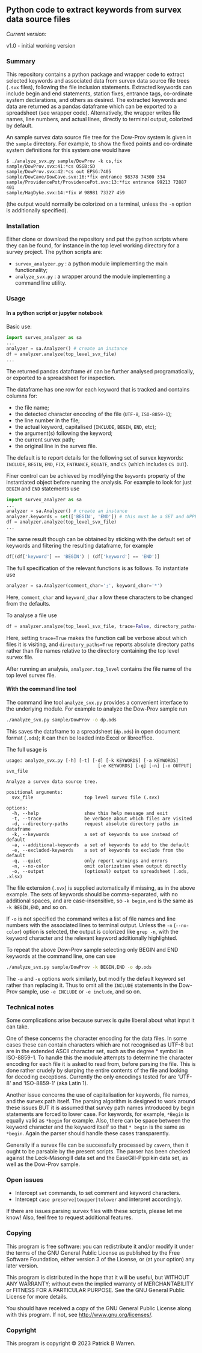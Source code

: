 ## Python code to extract keywords from survex data source files

_Current version:_

v1.0 - initial working version

### Summary

This repository contains a python package and wrapper code to extract
selected keywords and associated data from survex data source file
trees (`.svx` files), following the file inclusion statements.
Extracted keywords can include begin and end statements, station
fixes, entrance tags, co-ordinate system declarations, and others as
desired.  The extracted keywords and data are returned as a pandas
dataframe which can be exported to a spreadsheet (see wrapper code).
Alternatively, the wrapper writes file names, line numbers, and
actual lines, directly to terminal output, colorized by default.

An sample survex data source file tree for the Dow-Prov system is
given in the `sample` directory.  For example, to show the fixed
points and co-ordinate system definitions for this system one would have
```
$ ./analyze_svx.py sample/DowProv -k cs,fix
sample/DowProv.svx:41:*cs OSGB:SD
sample/DowProv.svx:42:*cs out EPSG:7405
sample/DowCave/DowCave.svx:16:*fix entrance 98378 74300 334
sample/ProvidencePot/ProvidencePot.svx:13:*fix entrance 99213 72887 401
sample/HagDyke.svx:14:*fix W 98981 73327 459
```
(the output would normally be colorized on a terminal, unless the
`-n` option is additionally specified).

### Installation

Either clone or download the repository and put the python scripts
where they can be found, for instance in the top level working
directory for a survey project. The python scripts are:

* `survex_analyzer.py` : a python module implementing the main functionality;
* `analyze_svx.py` : a wrapper around the module implementing a command line utility.

### Usage

#### In a python script or jupyter notebook

Basic use:
```python
import survex_analyzer as sa
...
analyzer = sa.Analyzer() # create an instance
df = analyzer.analyze(top_level_svx_file)
...
```
The returned pandas dataframe `df` can be further analysed programatically,
or exported to a spreadsheet for inspection.

The dataframe has one row for each keyword that is tracked and contains columns for:

* the file name;
* the detected character encoding of the file (`UTF-8`, `ISO-8859-1`);
* the line number in the file;
* the actual keyword, capitalised (`INCLUDE`, `BEGIN`, `END`, etc);
* the argument(s) following the keyword;
* the current survex path;
* the original line in the survex file.

The default is to report details for the following set of
survex keywords: `INCLUDE`, `BEGIN`, `END`, `FIX`,
`ENTRANCE`, `EQUATE`, and `CS` (which includes `CS OUT`). 

Finer control can be achieved by modifying the `keywords`
property of the instantiated object before running the analysis.  For
example to look for just `BEGIN` and `END` statements use
```python
import survex_analyzer as sa
...
analyzer = sa.Analyzer() # create an instance
analyzer.keywords = set(['BEGIN', 'END']) # this must be a SET and UPPERCASE
df = analyzer.analyze(top_level_svx_file)
...
```
The same result though can be obtained by sticking with the default
set of keywords and filtering the resulting dataframe, for example
```python
df[(df['keyword'] == 'BEGIN') | (df['keyword'] == 'END')]
```

The full specification of the relevant functions is as follows.  To
instantiate use

```python
analyzer = sa.Analyzer(comment_char=';', keyword_char='*')
```
Here, `comment_char` and `keyword_char` allow these characters to be
changed from the defaults.

To analyse a file use
```python
df = analyzer.analyze(top_level_svx_file, trace=False, directory_paths=False)
```
Here, setting `trace=True` makes the function call be verbose about
which files it is visiting, and `directory_paths=True` reports
absolute directory paths rather than file names relative to the
directory containing the top level survex file.

After running an analysis, `analyzer.top_level` contains the file name
of the top level survex file.

#### With the command line tool

The command line tool `analyze_svx.py` provides a convenient interface
to the underlying module.  For example to analyze the Dow-Prov sample
run
```bash
./analyze_svx.py sample/DowProv -o dp.ods
```
This saves the dataframe to a spreadsheet (`dp.ods`) in open document format
(`.ods`); it can then be loaded into Excel or libreoffice.

The full usage is

```
usage: analyze_svx.py [-h] [-t] [-d] [-k KEYWORDS] [-a KEYWORDS]
                                  [-e KEYWORDS] [-q] [-n] [-o OUTPUT] svx_file

Analyze a survex data source tree.

positional arguments:
  svx_file                   top level survex file (.svx)

options:
  -h, --help                 show this help message and exit
  -t, --trace                be verbose about which files are visited
  -d, --directory-paths      request absolute directory paths in dataframe
  -k, --keywords             a set of keywords to use instead of default
  -a, --additional-keywords  a set of keywords to add to the default
  -e, --excluded-keywords    a set of keywords to exclude from the default
  -q, --quiet                only report warnings and errors
  -n, --no-color             omit colorization when output directly
  -o, --output               (optional) output to spreadsheet (.ods, .xlsx)
```
The file extension (`.svx`) is supplied automatically if missing, as
in the above example.  The sets of keywords should be comma-separated,
with no additional spaces, and are case-insensitive, so `-k begin,end`
is the same as `-k BEGIN,END`, and so on.

If `-o` is not specified the command writes a list of file names and
line numbers with the associated lines to terminal output.  Unless the
`-n` (`--no-color`) option is selected, the output is colorized like
`grep -n`, with the keyword character and the relevant keyword
additionally highlighted.

To repeat the above Dow-Prov sample selecting only BEGIN and END keywords at
the command line, one can use
```bash
./analyze_svx.py sample/DowProv -k BEGIN,END -o dp.ods
```
The `-a` and `-e` options work similarly,
but modify the default keyword set rather than replacing it.  Thus to
omit all the `INCLUDE` statements in the Dow-Prov sample, use `-e INCLUDE` or `-e
include`, and so on.

### Technical notes

Some complications arise because survex is quite liberal about what
input it can take.

One of these concerns the character encoding for the data files.  In
some cases these can contain characters which are not recognised as
UTF-8 but are in the extended ASCII character set, such as
the degree &deg; symbol in ISO-8859-1.  To handle this the module
attempts to determine the character encoding for each file it is asked
to read from, before parsing the file.  This is done rather crudely by
slurping the entire contents of the file and looking for decoding
exceptions.  Currently the only encodings tested for are 'UTF-8' and
'ISO-8859-1' (aka Latin 1).

Another issue concerns the use of capitalisation for keywords, file
names, and the survex path itself.  The parsing algorithm is designed
to work around these issues BUT it is assumed that survey path names
introduced by begin statements are forced to lower case.  For
keywords, for example, `*Begin` is equally valid as `*begin` for
example. Also, there can be space between the keyword character and
the keyword itself so that `* begin` is the same as `*begin`.  Again
the parser should handle these cases transparently.

Generally if a survex file can be successfully processed by `cavern`,
then it ought to be parsable by the present scripts.  The parser has
been checked against the Leck-Masongill data set and the
EaseGill-Pippikin data set, as well as the Dow-Prov sample.

### Open issues

* Intercept `set` commands, to set comment and keyword characters.
* Intercept `case preserve|toupper|tolower` and interpret accordingly.

If there are issues parsing survex files with these scripts, please
let me know!  Also, feel free to request additional features.

### Copying

This program is free software: you can redistribute it and/or modify
it under the terms of the GNU General Public License as published by
the Free Software Foundation, either version 3 of the License, or
(at your option) any later version.

This program is distributed in the hope that it will be useful, but
WITHOUT ANY WARRANTY; without even the implied warranty of
MERCHANTABILITY or FITNESS FOR A PARTICULAR PURPOSE.  See the GNU
General Public License for more details.

You should have received a copy of the GNU General Public License
along with this program.  If not, see
<http://www.gnu.org/licenses/>.

### Copyright

This program is copyright &copy; 2023 Patrick B Warren.  
